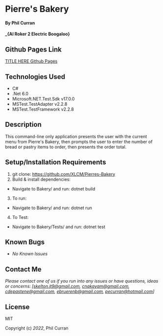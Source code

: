 # Pierre's Bakery

#### By Phil Curran

#### \_{Al Roker 2 Electric Boogaloo}

## Github Pages Link

[TITLE HERE Github Pages]()

## Technologies Used

- C#
- .Net 6.0
- Microsoft.NET.Test.Sdk v17.0.0
- MSTest.TestAdapter v2.2.8
- MSTest.TestFramework v2.2.8

## Description

This command-line only application presents the user with the current menu from Pierre's Bakery, then prompts the user to enter the number of bread or pastry items to order, then presents the order total.

## Setup/Installation Requirements

1. git clone: https://github.com/XLCM/Pierres-Bakery
2. Build & install dependencies:
- Navigate to Bakery/ and run: dotnet build
3. To run:
- Navigate to Bakery/ and run: dotnet run
4. To Test:
- Navigate to Bakery/Tests/ and run: dotnet test

## Known Bugs

- _No Known Issues_

## Contact Me

_Please contact one of us if you run into any issues or have questions, ideas or concerns:_
_[skelton.jt9@gmail.com, cnakayam@gmail.com, cdepastene@gmail.com, ebruerenb@gmail.com, pecurran@hotmail.com]_

## License

MIT

Copyright (c) _2022_, Phil Curran
